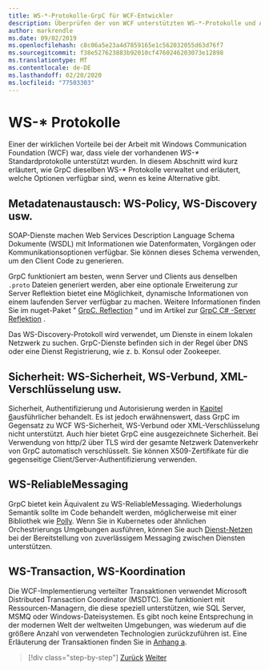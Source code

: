 ```yaml
---
title: WS-*-Protokolle-GrpC für WCF-Entwickler
description: Überprüfen der von WCF unterstützten WS-*-Protokolle und Alternativen, die mit GrpC verfügbar sind
author: markrendle
ms.date: 09/02/2019
ms.openlocfilehash: c8c06a5e23a4d7859165e1c562032055d63d76f7
ms.sourcegitcommit: f38e527623883b92010cf4760246203073e12898
ms.translationtype: MT
ms.contentlocale: de-DE
ms.lasthandoff: 02/20/2020
ms.locfileid: "77503303"
---
```

# <a name="ws--protocols"></a>WS-\* Protokolle

Einer der wirklichen Vorteile bei der Arbeit mit Windows Communication Foundation (WCF) war, dass viele der vorhandenen _WS-\*_ Standardprotokolle unterstützt wurden. In diesem Abschnitt wird kurz erläutert, wie GrpC dieselben WS-\* Protokolle verwaltet und erläutert, welche Optionen verfügbar sind, wenn es keine Alternative gibt.

## <a name="metadata-exchange-ws-policy-ws-discovery-and-so-on"></a>Metadatenaustausch: WS-Policy, WS-Discovery usw.

SOAP-Dienste machen Web Services Description Language Schema Dokumente (WSDL) mit Informationen wie Datenformaten, Vorgängen oder Kommunikationsoptionen verfügbar. Sie können dieses Schema verwenden, um den Client Code zu generieren.

GrpC funktioniert am besten, wenn Server und Clients aus denselben `.proto` Dateien generiert werden, aber eine optionale Erweiterung zur Server Reflektion bietet eine Möglichkeit, dynamische Informationen von einem laufenden Server verfügbar zu machen. Weitere Informationen finden Sie im nuget-Paket " [GrpC. Reflection](https://nuget.org/packages/Grpc.Reflection) " und im Artikel zur [GrpC C# -Server Reflektion](https://github.com/grpc/grpc/blob/master/doc/csharp/server_reflection.md) .

Das WS-Discovery-Protokoll wird verwendet, um Dienste in einem lokalen Netzwerk zu suchen. GrpC-Dienste befinden sich in der Regel über DNS oder eine Dienst Registrierung, wie z. b. Konsul oder Zookeeper.

## <a name="security-ws-security-ws-federation-xml-encryption-and-so-on"></a>Sicherheit: WS-Sicherheit, WS-Verbund, XML-Verschlüsselung usw.

Sicherheit, Authentifizierung und Autorisierung werden in [Kapitel 6](security.md)ausführlicher behandelt. Es ist jedoch erwähnenswert, dass GrpC im Gegensatz zu WCF WS-Sicherheit, WS-Verbund oder XML-Verschlüsselung nicht unterstützt. Auch hier bietet GrpC eine ausgezeichnete Sicherheit. Bei Verwendung von http/2 über TLS wird der gesamte Netzwerk Datenverkehr von GrpC automatisch verschlüsselt. Sie können X509-Zertifikate für die gegenseitige Client/Server-Authentifizierung verwenden.

## <a name="ws-reliablemessaging"></a>WS-ReliableMessaging

GrpC bietet kein Äquivalent zu WS-ReliableMessaging. Wiederholungs Semantik sollte im Code behandelt werden, möglicherweise mit einer Bibliothek wie [Polly](https://github.com/App-vNext/Polly). Wenn Sie in Kubernetes oder ähnlichen Orchestrierungs Umgebungen ausführen, können Sie auch [Dienst-Netzen](service-mesh.md) bei der Bereitstellung von zuverlässigem Messaging zwischen Diensten unterstützen.

## <a name="ws-transaction-ws-coordination"></a>WS-Transaction, WS-Koordination

Die WCF-Implementierung verteilter Transaktionen verwendet Microsoft Distributed Transaction Coordinator (MSDTC). Sie funktioniert mit Ressourcen-Managern, die diese speziell unterstützen, wie SQL Server, MSMQ oder Windows-Dateisystemen. Es gibt noch keine Entsprechung in der modernen Welt der weltweiten Umgebungen, was wiederum auf die größere Anzahl von verwendeten Technologien zurückzuführen ist. Eine Erläuterung der Transaktionen finden Sie in [Anhang a](appendix.md).

>[!div class="step-by-step"]
>[Zurück](error-handling.md)
>[Weiter](migrate-wcf-to-grpc.md)
